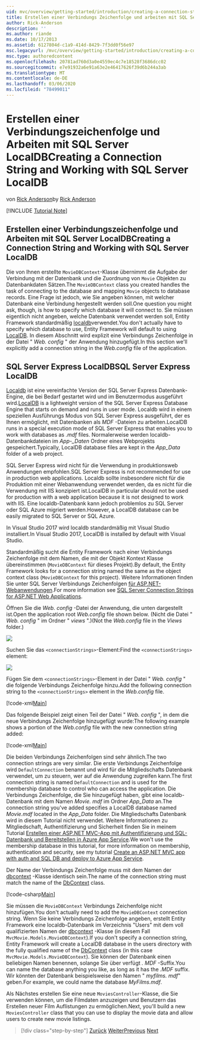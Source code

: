 ```yaml
---
uid: mvc/overview/getting-started/introduction/creating-a-connection-string
title: Erstellen einer Verbindungs Zeichenfolge und arbeiten mit SQL Server localdb | Microsoft-Dokumentation
author: Rick-Anderson
description: ''
ms.author: riande
ms.date: 10/17/2013
ms.assetid: 6127804d-c1a9-414d-8429-7f3dd0f56e97
msc.legacyurl: /mvc/overview/getting-started/introduction/creating-a-connection-string
msc.type: authoredcontent
ms.openlocfilehash: 20781ad760d3a0e4559ec4c7e18528f3686dcc02
ms.sourcegitcommit: e7e91932a6e91a63e2e46417626f39d6b244a3ab
ms.translationtype: MT
ms.contentlocale: de-DE
ms.lasthandoff: 03/06/2020
ms.locfileid: "78499011"
---
```

# <a name="creating-a-connection-string-and-working-with-sql-server-localdb"></a><span data-ttu-id="bcfde-102">Erstellen einer Verbindungszeichenfolge und Arbeiten mit SQL Server LocalDB</span><span class="sxs-lookup"><span data-stu-id="bcfde-102">Creating a Connection String and Working with SQL Server LocalDB</span></span>

<span data-ttu-id="bcfde-103">von [Rick Anderson](https://twitter.com/RickAndMSFT)</span><span class="sxs-lookup"><span data-stu-id="bcfde-103">by [Rick Anderson](https://twitter.com/RickAndMSFT)</span></span>

[!INCLUDE [Tutorial Note](index.md)]

## <a name="creating-a-connection-string-and-working-with-sql-server-localdb"></a><span data-ttu-id="bcfde-104">Erstellen einer Verbindungszeichenfolge und Arbeiten mit SQL Server LocalDB</span><span class="sxs-lookup"><span data-stu-id="bcfde-104">Creating a Connection String and Working with SQL Server LocalDB</span></span>

<span data-ttu-id="bcfde-105">Die von Ihnen erstellte `MovieDBContext`-Klasse übernimmt die Aufgabe der Verbindung mit der Datenbank und die Zuordnung von `Movie` Objekten zu Datenbankdaten Sätzen.</span><span class="sxs-lookup"><span data-stu-id="bcfde-105">The `MovieDBContext` class you created handles the task of connecting to the database and mapping `Movie` objects to database records.</span></span> <span data-ttu-id="bcfde-106">Eine Frage ist jedoch, wie Sie angeben können, mit welcher Datenbank eine Verbindung hergestellt werden soll.</span><span class="sxs-lookup"><span data-stu-id="bcfde-106">One question you might ask, though, is how to specify which database it will connect to.</span></span> <span data-ttu-id="bcfde-107">Sie müssen eigentlich nicht angeben, welche Datenbank verwendet werden soll, Entity Framework standardmäßig [localdb](https://docs.microsoft.com/sql/database-engine/configure-windows/sql-server-2016-express-localdb)verwendet.</span><span class="sxs-lookup"><span data-stu-id="bcfde-107">You don't actually have to specify which database to use, Entity Framework will default to using [LocalDB](https://docs.microsoft.com/sql/database-engine/configure-windows/sql-server-2016-express-localdb).</span></span> <span data-ttu-id="bcfde-108">In diesem Abschnitt wird explizit eine Verbindungs Zeichenfolge in der Datei " *Web. config* " der Anwendung hinzugefügt.</span><span class="sxs-lookup"><span data-stu-id="bcfde-108">In this section we'll explicitly add a connection string in the *Web.config* file of the application.</span></span>

## <a name="sql-server-express-localdb"></a><span data-ttu-id="bcfde-109">SQL Server Express LocalDB</span><span class="sxs-lookup"><span data-stu-id="bcfde-109">SQL Server Express LocalDB</span></span>

<span data-ttu-id="bcfde-110">[Localdb](https://docs.microsoft.com/sql/database-engine/configure-windows/sql-server-2016-express-localdb) ist eine vereinfachte Version der SQL Server Express Datenbank-Engine, die bei Bedarf gestartet wird und im Benutzermodus ausgeführt wird.</span><span class="sxs-lookup"><span data-stu-id="bcfde-110">[LocalDB](https://docs.microsoft.com/sql/database-engine/configure-windows/sql-server-2016-express-localdb) is a lightweight version of the SQL Server Express Database Engine that starts on demand and runs in user mode.</span></span> <span data-ttu-id="bcfde-111">Localdb wird in einem speziellen Ausführungs Modus von SQL Server Express ausgeführt, der es Ihnen ermöglicht, mit Datenbanken als *MDF* -Dateien zu arbeiten.</span><span class="sxs-lookup"><span data-stu-id="bcfde-111">LocalDB runs in a special execution mode of SQL Server Express that enables you to work with databases as *.mdf* files.</span></span> <span data-ttu-id="bcfde-112">Normalerweise werden localdb-Datenbankdateien im *App-\_Daten* Ordner eines Webprojekts gespeichert.</span><span class="sxs-lookup"><span data-stu-id="bcfde-112">Typically, LocalDB database files are kept in the *App\_Data* folder of a web project.</span></span>

<span data-ttu-id="bcfde-113">SQL Server Express wird nicht für die Verwendung in produktionsweb Anwendungen empfohlen.</span><span class="sxs-lookup"><span data-stu-id="bcfde-113">SQL Server Express is not recommended for use in production web applications.</span></span> <span data-ttu-id="bcfde-114">Localdb sollte insbesondere nicht für die Produktion mit einer Webanwendung verwendet werden, da es nicht für die Verwendung mit IIS konzipiert ist.</span><span class="sxs-lookup"><span data-stu-id="bcfde-114">LocalDB in particular should not be used for production with a web application because it is not designed to work with IIS.</span></span> <span data-ttu-id="bcfde-115">Eine localdb-Datenbank kann jedoch problemlos zu SQL Server oder SQL Azure migriert werden.</span><span class="sxs-lookup"><span data-stu-id="bcfde-115">However, a LocalDB database can be easily migrated to SQL Server or SQL Azure.</span></span>

<span data-ttu-id="bcfde-116">In Visual Studio 2017 wird localdb standardmäßig mit Visual Studio installiert.</span><span class="sxs-lookup"><span data-stu-id="bcfde-116">In Visual Studio 2017, LocalDB is installed by default with Visual Studio.</span></span>

<span data-ttu-id="bcfde-117">Standardmäßig sucht die Entity Framework nach einer Verbindungs Zeichenfolge mit dem Namen, die mit der Objekt Kontext Klasse übereinstimmen (`MovieDBContext` für dieses Projekt).</span><span class="sxs-lookup"><span data-stu-id="bcfde-117">By default, the Entity Framework looks for a connection string named the same as the object context class (`MovieDBContext` for this project).</span></span> <span data-ttu-id="bcfde-118">Weitere Informationen finden Sie unter SQL Server Verbindungs Zeichenfolgen [für ASP.NET-Webanwendungen](https://msdn.microsoft.com/library/jj653752.aspx).</span><span class="sxs-lookup"><span data-stu-id="bcfde-118">For more information see [SQL Server Connection Strings for ASP.NET Web Applications](https://msdn.microsoft.com/library/jj653752.aspx).</span></span>

<span data-ttu-id="bcfde-119">Öffnen Sie die *Web. config* -Datei der Anwendung, die unten dargestellt ist.</span><span class="sxs-lookup"><span data-stu-id="bcfde-119">Open the application root *Web.config* file shown below.</span></span> <span data-ttu-id="bcfde-120">(Nicht die Datei " *Web. config* " im Ordner " *views* ".)</span><span class="sxs-lookup"><span data-stu-id="bcfde-120">(Not the *Web.config* file in the *Views* folder.)</span></span>

![](creating-a-connection-string/_static/image1.png)

<span data-ttu-id="bcfde-121">Suchen Sie das `<connectionStrings>`-Element:</span><span class="sxs-lookup"><span data-stu-id="bcfde-121">Find the `<connectionStrings>` element:</span></span>

![](creating-a-connection-string/_static/image2.png)

<span data-ttu-id="bcfde-122">Fügen Sie dem `<connectionStrings>`-Element in der Datei " *Web. config* " die folgende Verbindungs Zeichenfolge hinzu.</span><span class="sxs-lookup"><span data-stu-id="bcfde-122">Add the following connection string to the `<connectionStrings>` element in the *Web.config* file.</span></span>

[!code-xml[Main](creating-a-connection-string/samples/sample1.xml)]

<span data-ttu-id="bcfde-123">Das folgende Beispiel zeigt einen Teil der Datei " *Web. config* ", in dem die neue Verbindungs Zeichenfolge hinzugefügt wurde:</span><span class="sxs-lookup"><span data-stu-id="bcfde-123">The following example shows a portion of the *Web.config* file with the new connection string added:</span></span>

[!code-xml[Main](creating-a-connection-string/samples/sample2.xml)]

<span data-ttu-id="bcfde-124">Die beiden Verbindungs Zeichenfolgen sind sehr ähnlich.</span><span class="sxs-lookup"><span data-stu-id="bcfde-124">The two connection strings are very similar.</span></span> <span data-ttu-id="bcfde-125">Die erste Verbindungs Zeichenfolge wird `DefaultConnection` benannt und wird für die Mitgliedschafts Datenbank verwendet, um zu steuern, wer auf die Anwendung zugreifen kann.</span><span class="sxs-lookup"><span data-stu-id="bcfde-125">The first connection string is named `DefaultConnection` and is used for the membership database to control who can access the application.</span></span> <span data-ttu-id="bcfde-126">Die Verbindungs Zeichenfolge, die Sie hinzugefügt haben, gibt eine localdb-Datenbank mit dem Namen *Movie. mdf* im Ordner *App\_Data* an.</span><span class="sxs-lookup"><span data-stu-id="bcfde-126">The connection string you've added specifies a LocalDB database named *Movie.mdf* located in the *App\_Data* folder.</span></span> <span data-ttu-id="bcfde-127">Die Mitgliedschafts Datenbank wird in diesem Tutorial nicht verwendet. Weitere Informationen zu Mitgliedschaft, Authentifizierung und Sicherheit finden Sie in meinem Tutorial [Erstellen einer ASP.NET MVC-App mit Authentifizierung und SQL-Datenbank und Bereitstellen in Azure App Service](https://docs.microsoft.com/aspnet/core/security/authorization/secure-data).</span><span class="sxs-lookup"><span data-stu-id="bcfde-127">We won't use the membership database in this tutorial, for more information on membership, authentication and security, see my tutorial [Create an ASP.NET MVC app with auth and SQL DB and deploy to Azure App Service](https://docs.microsoft.com/aspnet/core/security/authorization/secure-data).</span></span>

<span data-ttu-id="bcfde-128">Der Name der Verbindungs Zeichenfolge muss mit dem Namen der [dbcontext](https://msdn.microsoft.com/library/system.data.entity.dbcontext(v=vs.103).aspx) -Klasse identisch sein.</span><span class="sxs-lookup"><span data-stu-id="bcfde-128">The name of the connection string must match the name of the [DbContext](https://msdn.microsoft.com/library/system.data.entity.dbcontext(v=vs.103).aspx) class.</span></span>

[!code-csharp[Main](creating-a-connection-string/samples/sample3.cs?highlight=15)]

<span data-ttu-id="bcfde-129">Sie müssen die `MovieDBContext` Verbindungs Zeichenfolge nicht hinzufügen.</span><span class="sxs-lookup"><span data-stu-id="bcfde-129">You don't actually need to add the `MovieDBContext` connection string.</span></span> <span data-ttu-id="bcfde-130">Wenn Sie keine Verbindungs Zeichenfolge angeben, erstellt Entity Framework eine localdb-Datenbank im Verzeichnis "Users" mit dem voll qualifizierten Namen der [dbcontext](https://msdn.microsoft.com/library/system.data.entity.dbcontext(v=vs.103).aspx) -Klasse (in diesem Fall `MvcMovie.Models.MovieDBContext`).</span><span class="sxs-lookup"><span data-stu-id="bcfde-130">If you don't specify a connection string, Entity Framework will create a LocalDB database in the users directory with the fully qualified name of the [DbContext](https://msdn.microsoft.com/library/system.data.entity.dbcontext(v=vs.103).aspx) class (in this case `MvcMovie.Models.MovieDBContext`).</span></span> <span data-ttu-id="bcfde-131">Sie können der Datenbank einen beliebigen Namen benennen, solange Sie über verfügt *. MDF* -Suffix.</span><span class="sxs-lookup"><span data-stu-id="bcfde-131">You can name the database anything you like, as long as it has the *.MDF* suffix.</span></span> <span data-ttu-id="bcfde-132">Wir könnten der Datenbank beispielsweise den Namen " *myfilms. mdf*" geben.</span><span class="sxs-lookup"><span data-stu-id="bcfde-132">For example, we could name the database *MyFilms.mdf*.</span></span>

<span data-ttu-id="bcfde-133">Als Nächstes erstellen Sie eine neue `MoviesController`-Klasse, die Sie verwenden können, um die Filmdaten anzuzeigen und Benutzern das Erstellen neuer Film Auflistungen zu ermöglichen.</span><span class="sxs-lookup"><span data-stu-id="bcfde-133">Next, you'll build a new `MoviesController` class that you can use to display the movie data and allow users to create new movie listings.</span></span>

> [!div class="step-by-step"]
> <span data-ttu-id="bcfde-134">[Zurück](adding-a-model.md)
> [Weiter](accessing-your-models-data-from-a-controller.md)</span><span class="sxs-lookup"><span data-stu-id="bcfde-134">[Previous](adding-a-model.md)
[Next](accessing-your-models-data-from-a-controller.md)</span></span>
